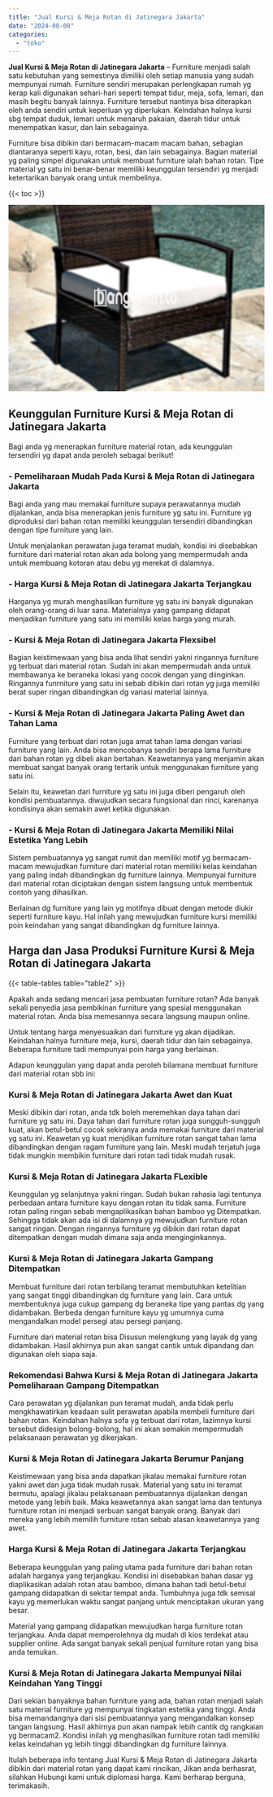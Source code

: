 ```yaml
---
title: "Jual Kursi & Meja Rotan di Jatinegara Jakarta"
date: "2024-08-08"
categories: 
  - "toko"
---
```


**Jual Kursi & Meja Rotan di Jatinegara Jakarta** – Furniture menjadi salah satu kebutuhan yang semestinya dimiliki oleh setiap manusia yang sudah mempunyai rumah. Furniture sendiri merupakan perlengkapan rumah yg kerap kali digunakan sehari-hari seperti tempat tidur, meja, sofa, lemari, dan masih begitu banyak lainnya. Furniture tersebut nantinya bisa diterapkan oleh anda sendiri untuk keperluan yg diperlukan. Keindahan halnya kursi sbg tempat duduk, lemari untuk menaruh pakaian, daerah tidur untuk menempatkan kasur, dan lain sebagainya.

Furniture bisa dibikin dari bermacam-macam macam bahan, sebagian diantaranya seperti kayu, rotan, besi, dan lain sebagainya. Bagian material yg paling simpel digunakan untuk membuat furniture ialah bahan rotan. Tipe material yg satu ini benar-benar memiliki keunggulan tersendiri yg menjadi ketertarikan banyak orang untuk membelinya.

{{< toc >}}

![Jual Kursi & Meja Rotan di Jatinegara Jakarta](/images/kursi-meja-rotan-murah03.png)

## Keunggulan Furniture Kursi & Meja Rotan di Jatinegara Jakarta

Bagi anda yg menerapkan furniture material rotan, ada keunggulan tersendiri yg dapat anda peroleh sebagai berikut!

### \- Pemeliharaan Mudah Pada Kursi & Meja Rotan di Jatinegara Jakarta

Bagi anda yang mau memakai furniture supaya perawatannya mudah dijalankan, anda bisa menerapkan jenis furniture yg satu ini. Furniture yg diproduksi dari bahan rotan memiliki keunggulan tersendiri dibandingkan dengan tipe furniture yang lain.

Untuk menjalankan perawatan juga teramat mudah, kondisi ini disebabkan furniture dari material rotan akan ada bolong yang mempermudah anda untuk membuang kotoran atau debu yg merekat di dalamnya.

### \- Harga Kursi & Meja Rotan di Jatinegara Jakarta Terjangkau

Harganya yg murah menghasilkan furniture yg satu ini banyak digunakan oleh orang-orang di luar sana. Materialnya yang gampang didapat menjadikan furniture yang satu ini memiliki kelas harga yang murah.

### \- Kursi & Meja Rotan di Jatinegara Jakarta Flexsibel

Bagian keistimewaan yang bisa anda lihat sendiri yakni ringannya furniture yg terbuat dari material rotan. Sudah ini akan mempermudah anda untuk membawanya ke beraneka lokasi yang cocok dengan yang diinginkan. Ringannya funrniture yang satu ini sebab dibikin dari rotan yg juga memiliki berat super ringan dibandingkan dg variasi material lainnya.

### \- Kursi & Meja Rotan di Jatinegara Jakarta Paling Awet dan Tahan Lama

Furniture yang terbuat dari rotan juga amat tahan lama dengan variasi furniture yang lain. Anda bisa mencobanya sendiri berapa lama furniture dari bahan rotan yg dibeli akan bertahan. Keawetannya yang menjamin akan membuat sangat banyak orang tertarik untuk menggunakan furniture yang satu ini.

Selain itu, keawetan dari furniture yg satu ini juga diberi pengaruh oleh kondisi pembuatannya. diwujudkan secara fungsional dan rinci, karenanya kondisinya akan semakin awet ketika digunakan.

### \- Kursi & Meja Rotan di Jatinegara Jakarta Memiliki Nilai Estetika Yang Lebih

Sistem pembuatannya yg sangat rumit dan memiliki motif yg bermacam-macam mewujudkan furniture dari material rotan memiliki kelas keindahan yang paling indah dibandingkan dg furniture lainnya. Mempunyai furniture dari material rotan diciptakan dengan sistem langsung untuk membentuk contoh yang dihasilkan.

Berlainan dg furniture yang lain yg motifnya dibuat dengan metode diukir seperti furniture kayu. Hal inilah yang mewujudkan furniture kursi memiliki poin keindahan yang sangat dibandingkan dg furniture lainnya.

## Harga dan Jasa Produksi Furniture Kursi & Meja Rotan di Jatinegara Jakarta

{{< table-tables table="table2" >}}

Apakah anda sedang mencari jasa pembuatan furniture rotan? Ada banyak sekali penyedia jasa pembikinan furniture yang spesial menggunakan material rotan. Anda bisa memesannya secara langsung maupun online.

Untuk tentang harga menyesuaikan dari furniture yg akan dijadikan. Keindahan halnya furniture meja, kursi, daerah tidur dan lain sebagainya. Beberapa furniture tadi mempunyai poin harga yang berlainan.

Adapun keunggulan yang dapat anda peroleh bilamana membuat furniture dari material rotan sbb ini:

### Kursi & Meja Rotan di Jatinegara Jakarta Awet dan Kuat

Meski dibikin dari rotan, anda tdk boleh meremehkan daya tahan dari furniture yg satu ini. Daya tahan dari furniture rotan juga sungguh-sungguh kuat, akan betul-betul cocok sekiranya anda memakai furniture dari material yg satu ini. Keawetan yg kuat menjdikan furniture rotan sangat tahan lama dibandingkan dengan ragam furniture yang lain. Meski mudah terjatuh juga tidak mungkin membikin furniture dari rotan tadi tidak mudah rusak.

### Kursi & Meja Rotan di Jatinegara Jakarta FLexible

Keunggulan yg selanjutnya yakni ringan. Sudah bukan rahasia lagi tentunya perbedaan antara furniture kayu dengan rotan itu tidak sama. Furniture rotan paling ringan sebab mengaplikasikan bahan bamboo yg Ditempatkan. Sehingga tidak akan ada isi di dalamnya yg mewujudkan furniture rotan sangat ringan. Dengan ringannya furniture yg dibikin dari rotan dapat ditempatkan dengan mudah dimana saja anda menginginkannya.

### Kursi & Meja Rotan di Jatinegara Jakarta Gampang Ditempatkan

Membuat furniture dari rotan terbilang teramat membutuhkan ketelitian yang sangat tinggi dibandingkan dg furniture yang lain. Cara untuk membentuknya juga cukup gampang dg beraneka tipe yang pantas dg yang didambakan. Berbeda dengan furniture kayu yg umumnya cuma mengandalkan model persegi atau persegi panjang.

Furniture dari material rotan bisa Disusun melengkung yang layak dg yang didambakan. Hasil akhirnya pun akan sangat cantik untuk dipandang dan digunakan oleh siapa saja.

### Rekomendasi Bahwa Kursi & Meja Rotan di Jatinegara Jakarta Pemeliharaan Gampang Ditempatkan

Cara perawatan yg dijalankan pun teramat mudah, anda tidak perlu mengkhawatirkan keadaan sulit perawatan apabila membeli furniture dari bahan rotan. Keindahan halnya sofa yg terbuat dari rotan, lazimnya kursi tersebut didesign bolong-bolong, hal ini akan semakin mempermudah pelaksanaan perawatan yg dikerjakan.

### Kursi & Meja Rotan di Jatinegara Jakarta Berumur Panjang

Keistimewaan yang bisa anda dapatkan jikalau memakai furniture rotan yakni awet dan juga tidak mudah rusak. Material yang satu ini teramat bermutu, apalagi jikalau pelaksanaan pembuatannya dijalankan dengan metode yang lebih baik. Maka keawetannya akan sangat lama dan tentunya furniture rotan ini menjadi serbuan sangat banyak orang. Banyak dari mereka yang lebih memilih furniture rotan sebab alasan keawetannya yang awet.

### Harga Kursi & Meja Rotan di Jatinegara Jakarta Terjangkau

Beberapa keunggulan yang paling utama pada furniture dari bahan rotan adalah harganya yang terjangkau. Kondisi ini disebabkan bahan dasar yg diaplikasikan adalah rotan atau bamboo, dimana bahan tadi betul-betul gampang didapatkan di sekitar tempat anda. Tumbuhnya juga tdk semisal kayu yg memerlukan waktu sangat panjang untuk menciptakan ukuran yang besar.

Material yang gampang didapatkan mewujudkan harga furniture rotan terjangkau. Anda dapat memperolehnya dg mudah di kios terdekat atau supplier online. Ada sangat banyak sekali penjual furniture rotan yang bisa anda temukan.

### Kursi & Meja Rotan di Jatinegara Jakarta Mempunyai Nilai Keindahan Yang Tinggi

Dari sekian banyaknya bahan furniture yang ada, bahan rotan menjadi salah satu material furniture yg mempunyai tingkatan estetika yang tinggi. Anda bisa memandangnya dari sisi pembuatannya yang mengandalkan konsep tangan langsung. Hasil akhirnya pun akan nampak lebih cantik dg rangkaian yg bermacam2. Kondisi inilah yg menghasilkan furniture rotan tadi memiliki kelas keindahan yg lebih tinggi dibandingkan dg furniture lainnya.

Itulah beberapa info tentang Jual Kursi & Meja Rotan di Jatinegara Jakarta dibikin dari material rotan yang dapat kami rincikan, Jikan anda berhasrat, silahkan Hubungi kami untuk diplomasi harga. Kami berharap berguna, terimakasih.
